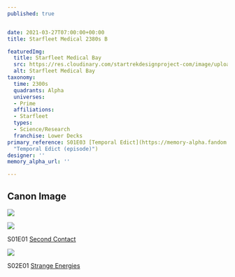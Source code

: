 ```yaml
---
published: true


date: 2021-03-27T07:00:00+00:00
title: Starfleet Medical 2380s B

featuredImg:
  title: Starfleet Medical Bay
  src: https://res.cloudinary.com/startrekdesignproject-com/image/upload/v1616881290/StarfleetMedicalBay.png
  alt: Starfleet Medical Bay
taxonomy:
  time: 2300s
  quadrants: Alpha
  universes:
  - Prime
  affiliations:
  - Starfleet
  types:
  - Science/Research
  franchise: Lower Decks
primary_reference: S01E03 [Temporal Edict](https://memory-alpha.fandom.com/wiki/Temporal_Edict_(episode)
  "Temporal Edict (episode)")
designer: ''
memory_alpha_url: ''

---
```

## Canon Image

![](https://res.cloudinary.com/startrekdesignproject-com/image/upload/v1616881290/Starfleet-Sickbay-2_LDS1x3.jpg)

![](https://res.cloudinary.com/startrekdesignproject-com/image/upload/v1616881290/Starfleet-Sickbay-1_LDS-1x1.jpg)

S01E01 [Second Contact](https://memory-alpha.fandom.com/wiki/Second_Contact_(episode) "Second Contact (episode)")

![](https://res.cloudinary.com/startrekdesignproject-com/image/upload/v1634853851/Starfleet-Medical-B-KDS-2x1.jpg)

S02E01 [Strange Energies](https://memory-alpha.fandom.com/wiki/Strange_Energies_(episode) "Strange Energies (episode)")